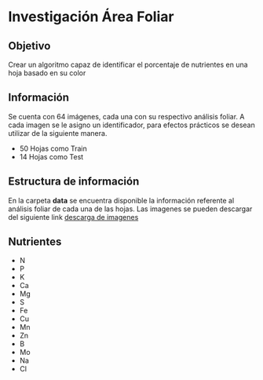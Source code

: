 # Investigación Área Foliar

## Objetivo

Crear un algoritmo capaz de identificar el porcentaje de nutrientes en una hoja basado en su color

## Información
Se cuenta con 64 imágenes, cada una con su respectivo análisis foliar. A cada imagen se le asigno un identificador, para efectos prácticos se desean utilizar de la siguiente manera.
* 50 Hojas como Train
* 14 Hojas como Test

## Estructura de información
En la carpeta **data** se encuentra disponible la información referente al análisis foliar de cada una de las hojas.
Las imagenes se pueden descargar del siguiente link
[descarga de imagenes](https://www.dropbox.com/s/wqp6zkbioutdd3i/images.zip?dl=0)

## Nutrientes
* N
* P
* K
* Ca
* Mg
* S
* Fe
* Cu
* Mn
* Zn
* B
* Mo
* Na
* Cl
